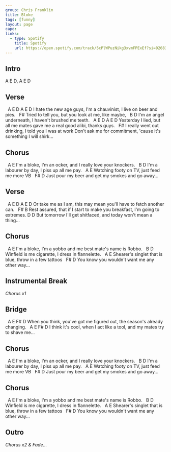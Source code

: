 ```yaml
---
group: Chris Franklin
title: Bloke
tags: [funny]
layout: page
capo: 
links: 
  - type: Spotify
    title: Spotify
    url: https://open.spotify.com/track/5cPlWPuzNikg3xvmFPExEf?si=0268322a27aa4205
---
```


## Intro

A E D, A E D

## Verse
&nbsp;       A                    E D                    A                     E D
I hate the new age guys,  I'm a chauvinist, I live on beer and pies.
&nbsp;                          F#
Tried to tell you, but you look at me, like maybe,
&nbsp;        B              D
I'm an angel underneath, I haven't brushed me teeth.
&nbsp;       A                    E D                    A                     E D
Yesterday I lied, but all me mates gave me a real good alibi, thanks guys.
&nbsp;                          F#
I really went out drinking, I told you I was at work
Don't ask me for commitment, 'cause it's something I will shirk...

## Chorus

&nbsp;       A                          E
I'm a bloke, I'm an ocker, and I really love your knockers.
&nbsp;     B                  D
I'm a labourer by day, I piss up all me pay.
&nbsp;        A                 E
Watching footy on TV, just feed me more VB
&nbsp;            F#                             D
Just pour my beer and get my smokes and go away...

## Verse

&nbsp;       A                    E D                                       A              E D
Or take me as I am,                           this may mean you'll have to fetch another can.
&nbsp;                          F#                      B
Rest assured, that if I start to make you breakfast, I'm going to extremes.
     D                                           D
But tomorrow I'll get shitfaced, and today won't mean a thing...

## Chorus

&nbsp;       A                          E
I'm a bloke, I'm a yobbo and me best mate's name is Robbo.
&nbsp;     B                  D
Winfield is me cigarette, I dress in flannelette.
&nbsp;        A                 E
Shearer's singlet that is blue, throw in a few tattoos
&nbsp;            F#                             D
You know you wouldn't want me any other way...

## Instrumental Break

*Chorus x1*

## Bridge

&nbsp;   A                     E                          F#                  D
When you think, you've got me figured out, the season's already changing.
&nbsp;   A                           E                       F#                 D
I think it's cool, when I act like a tool, and my mates try to shave me...

## Chorus

&nbsp;       A                          E
I'm a bloke, I'm an ocker, and I really love your knockers.
&nbsp;     B                  D
I'm a labourer by day, I piss up all me pay.
&nbsp;        A                 E
Watching footy on TV, just feed me more VB
&nbsp;            F#                             D
Just pour my beer and get my smokes and go away...

## Chorus

&nbsp;       A                          E
I'm a bloke, I'm a yobbo and me best mate's name is Robbo.
&nbsp;     B                  D
Winfield is me cigarette, I dress in flannelette.
&nbsp;        A                 E
Shearer's singlet that is blue, throw in a few tattoos
&nbsp;            F#                             D
You know you wouldn't want me any other way...

## Outro

*Chorus x2 & Fade...*

